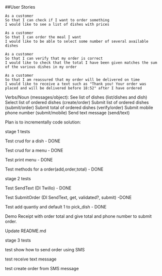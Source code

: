 ##User Stories

```
As a customer
So that I can check if I want to order something
I would like to see a list of dishes with prices

As a customer
So that I can order the meal I want
I would like to be able to select some number of several available dishes

As a customer
So that I can verify that my order is correct
I would like to check that the total I have been given matches the sum of the various dishes in my order

As a customer
So that I am reassured that my order will be delivered on time
I would like to receive a text such as "Thank you! Your order was placed and will be delivered before 18:52" after I have ordered
```


Verbs/Noun (messages/object):
See list of dishes (list/dishes and dish)
Select list of ordered dishes (create/order)
Submit list of ordered dishes (submit/order)
Submit total of ordered dishes (verify/order)
Submit mobile phone number (submit/mobile)
Send text message (send/text)

Plan is to incrementally code solution:


stage 1 tests

Test crud for a dish - DONE

Test crud for a menu - DONE

Test print menu - DONE

Test methods for a order(add,order,total) - DONE


stage 2 tests

Test SendText (DI Twillo) - DONE

Test SubmitOrder (DI SendText, get, validated?, submit) -DONE

Test add quantiy and default 1 to pick_dish - DONE

Demo Receipt with order total and give total and phone number to submit order.

Update README.md



stage 3 tests

test show how to send order using SMS

test receive text message

test create order from SMS message













